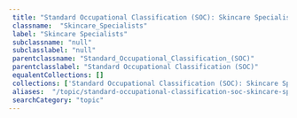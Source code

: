 ```yaml
--- 
 title: "Standard Occupational Classification (SOC): Skincare Specialists" 
 classname:  "Skincare_Specialists" 
 label: "Skincare Specialists" 
 subclassname: "null" 
 subclasslabel: "null" 
 parentclassname: "Standard_Occupational_Classification_(SOC)" 
 parentclasslabel: "Standard Occupational Classification (SOC)" 
 equalentCollections: [] 
 collections: ['Standard Occupational Classification (SOC): Skincare Specialists']
 aliases:  "/topic/standard-occupational-classification-soc-skincare-specialists"  
 searchCategory: "topic" 
---
```

